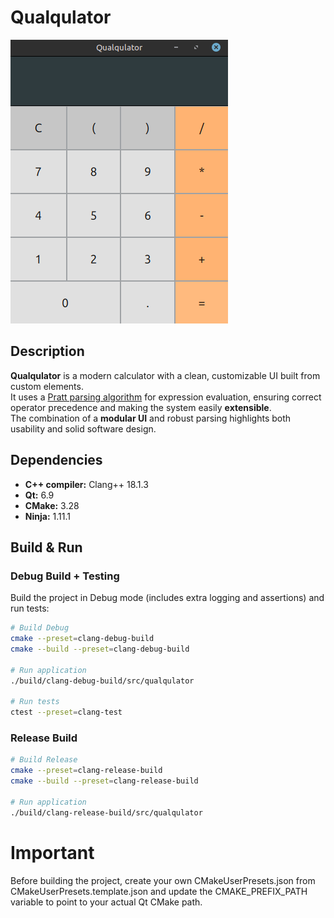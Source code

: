# Qualqulator

![Screenshot](assets/background.png)

## Description

**Qualqulator** is a modern calculator with a clean, customizable UI built from custom elements.  
It uses a [Pratt parsing algorithm](https://en.wikipedia.org/wiki/Operator-precedence_parser#Pratt_parsing) for expression evaluation, ensuring correct operator precedence and making the system easily **extensible**.  
The combination of a **modular UI** and robust parsing highlights both usability and solid software design.

## Dependencies

- **C++ compiler:** Clang++ 18.1.3  
- **Qt:** 6.9  
- **CMake:** 3.28  
- **Ninja:** 1.11.1

## Build & Run

### Debug Build + Testing
Build the project in Debug mode (includes extra logging and assertions) and run tests:

```sh
# Build Debug
cmake --preset=clang-debug-build
cmake --build --preset=clang-debug-build

# Run application
./build/clang-debug-build/src/qualqulator

# Run tests
ctest --preset=clang-test
```

### Release Build
```sh
# Build Release
cmake --preset=clang-release-build
cmake --build --preset=clang-release-build

# Run application
./build/clang-release-build/src/qualqulator
```

# Important

Before building the project, create your own CMakeUserPresets.json from CMakeUserPresets.template.json and update the CMAKE_PREFIX_PATH variable to point to your actual Qt CMake path.